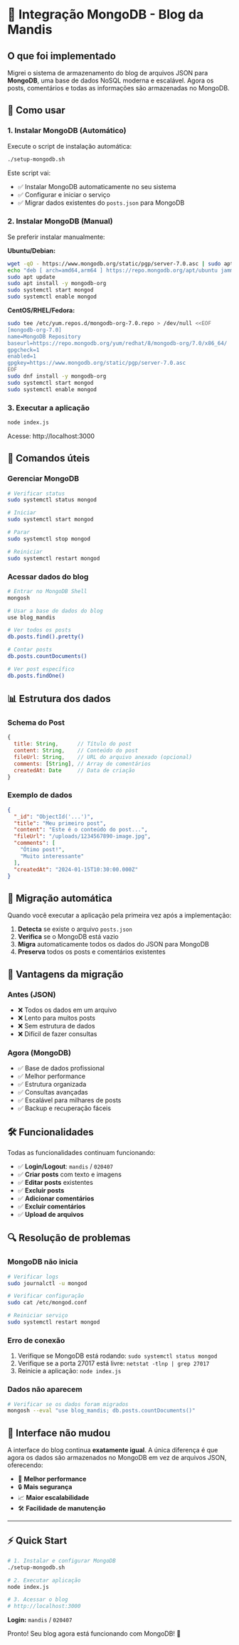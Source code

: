 # 🍃 Integração MongoDB - Blog da Mandis

## O que foi implementado

Migrei o sistema de armazenamento do blog de arquivos JSON para **MongoDB**, uma base de dados NoSQL moderna e escalável. Agora os posts, comentários e todas as informações são armazenadas no MongoDB.

## 🚀 Como usar

### 1. Instalar MongoDB (Automático)

Execute o script de instalação automática:

```bash
./setup-mongodb.sh
```

Este script vai:
- ✅ Instalar MongoDB automaticamente no seu sistema
- ✅ Configurar e iniciar o serviço
- ✅ Migrar dados existentes do `posts.json` para MongoDB

### 2. Instalar MongoDB (Manual)

Se preferir instalar manualmente:

**Ubuntu/Debian:**
```bash
wget -qO - https://www.mongodb.org/static/pgp/server-7.0.asc | sudo apt-key add -
echo "deb [ arch=amd64,arm64 ] https://repo.mongodb.org/apt/ubuntu jammy/mongodb-org/7.0 multiverse" | sudo tee /etc/apt/sources.list.d/mongodb-org-7.0.list
sudo apt update
sudo apt install -y mongodb-org
sudo systemctl start mongod
sudo systemctl enable mongod
```

**CentOS/RHEL/Fedora:**
```bash
sudo tee /etc/yum.repos.d/mongodb-org-7.0.repo > /dev/null <<EOF
[mongodb-org-7.0]
name=MongoDB Repository
baseurl=https://repo.mongodb.org/yum/redhat/8/mongodb-org/7.0/x86_64/
gpgcheck=1
enabled=1
gpgkey=https://www.mongodb.org/static/pgp/server-7.0.asc
EOF
sudo dnf install -y mongodb-org
sudo systemctl start mongod
sudo systemctl enable mongod
```

### 3. Executar a aplicação

```bash
node index.js
```

Acesse: http://localhost:3000

## 🔧 Comandos úteis

### Gerenciar MongoDB
```bash
# Verificar status
sudo systemctl status mongod

# Iniciar
sudo systemctl start mongod

# Parar
sudo systemctl stop mongod

# Reiniciar
sudo systemctl restart mongod
```

### Acessar dados do blog
```bash
# Entrar no MongoDB Shell
mongosh

# Usar a base de dados do blog
use blog_mandis

# Ver todos os posts
db.posts.find().pretty()

# Contar posts
db.posts.countDocuments()

# Ver post específico
db.posts.findOne()
```

## 📊 Estrutura dos dados

### Schema do Post
```javascript
{
  title: String,      // Título do post
  content: String,    // Conteúdo do post  
  fileUrl: String,    // URL do arquivo anexado (opcional)
  comments: [String], // Array de comentários
  createdAt: Date     // Data de criação
}
```

### Exemplo de dados
```json
{
  "_id": "ObjectId('...')",
  "title": "Meu primeiro post",
  "content": "Este é o conteúdo do post...",
  "fileUrl": "/uploads/1234567890-image.jpg",
  "comments": [
    "Ótimo post!",
    "Muito interessante"
  ],
  "createdAt": "2024-01-15T10:30:00.000Z"
}
```

## 🔄 Migração automática

Quando você executar a aplicação pela primeira vez após a implementação:

1. **Detecta** se existe o arquivo `posts.json`
2. **Verifica** se o MongoDB está vazio
3. **Migra** automaticamente todos os dados do JSON para MongoDB
4. **Preserva** todos os posts e comentários existentes

## 🎯 Vantagens da migração

### Antes (JSON)
- ❌ Todos os dados em um arquivo
- ❌ Lento para muitos posts
- ❌ Sem estrutura de dados
- ❌ Difícil de fazer consultas

### Agora (MongoDB)
- ✅ Base de dados profissional
- ✅ Melhor performance
- ✅ Estrutura organizada
- ✅ Consultas avançadas
- ✅ Escalável para milhares de posts
- ✅ Backup e recuperação fáceis

## 🛠️ Funcionalidades

Todas as funcionalidades continuam funcionando:

- ✅ **Login/Logout**: `mandis` / `020407`
- ✅ **Criar posts** com texto e imagens
- ✅ **Editar posts** existentes
- ✅ **Excluir posts**
- ✅ **Adicionar comentários**
- ✅ **Excluir comentários**
- ✅ **Upload de arquivos**

## 🔍 Resolução de problemas

### MongoDB não inicia
```bash
# Verificar logs
sudo journalctl -u mongod

# Verificar configuração
sudo cat /etc/mongod.conf

# Reiniciar serviço
sudo systemctl restart mongod
```

### Erro de conexão
1. Verifique se MongoDB está rodando: `sudo systemctl status mongod`
2. Verifique se a porta 27017 está livre: `netstat -tlnp | grep 27017`
3. Reinicie a aplicação: `node index.js`

### Dados não aparecem
```bash
# Verificar se os dados foram migrados
mongosh --eval "use blog_mandis; db.posts.countDocuments()"
```

## 📱 Interface não mudou

A interface do blog continua **exatamente igual**. A única diferença é que agora os dados são armazenados no MongoDB em vez de arquivos JSON, oferecendo:

- 🚀 **Melhor performance**
- 🔒 **Mais segurança**
- 📈 **Maior escalabilidade**
- 🛠️ **Facilidade de manutenção**

---

## ⚡ Quick Start

```bash
# 1. Instalar e configurar MongoDB
./setup-mongodb.sh

# 2. Executar aplicação
node index.js

# 3. Acessar o blog
# http://localhost:3000
```

**Login:** `mandis` / `020407`

Pronto! Seu blog agora está funcionando com MongoDB! 🎉